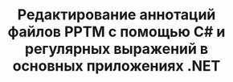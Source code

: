 ---
############################# Static ############################
layout: "autogen"
draft: false
path: "ru/redaction/net/annotation/pptm"
otherformats: CSV DOC DOCM DOCX DOT DOTM DOTX PDF POT POTM PPS PPSM PPSX PPT PPTX RTF XLS XLSM XLSX XLT XLTM XLTX  

############################# Head ############################
head_title: "Редактирование аннотаций в документах PPTM с использованием регулярных выражений через ядро ​​.NET"
head_description: "Редактируйте конфиденциальную информацию в аннотациях с помощью регулярных выражений из документов разных форматов."

############################# Header ############################
title: "Редактирование аннотаций файлов PPTM с помощью C# и регулярных выражений в основных приложениях .NET"
description: "Поиск и удаление конфиденциальной информации из документов, электронных таблиц и презентаций Office и OpenOffice, а также PPTM в Windows, Linux и macOS."

################### SubMenu/Download Button #####################
submenu:
    enable: true

############################# About ############################
about:
    enable: true
    title: "Редактирование аннотации к документу для .NET API"
    content: |
        Единый независимый от формата интерфейс для очистки конфиденциальной и секретной информации из документов и изображений PDF, Word, Excel, PowerPoint, включая возможность изменять метаданные и удалять аннотации. С помощью инструмента GroupDocs.Redaction for .NET вы можете отредактировать секретную информацию и сохранить отредактированный документ в PDF, преобразовав все страницы в растровые изображения или сохранить документ в исходном формате для дальнейшего редактирования.

############################# Steps ############################
steps:
    enable: true
    title_left: "Редактировать аннотации из PPTM с помощью регулярных выражений через C#"
    content_left: |
        [GroupDocs.Redaction](ru//redaction/net/) позволяет разработчикам .NET использовать все возможности регулярных выражений для редактирования файла PPTM с помощью нескольких простых шагов.

        *   Создайте экземпляр класса [Redactor](https://apireference.groupdocs.com/redaction/net/groupdocs.redaction/redactor) и загрузите файл PPTM
        *   Создайте экземпляр класса [AnnotationRedaction](https://apireference.groupdocs.com/redaction/net/groupdocs.redaction.redactions/annotationredaction), чтобы найти и заменить комментарии.
        *   Вызов метода [Redactor.Apply](https://apireference.groupdocs.com/redaction/net/groupdocs.redaction/redactor/methods/apply/index) с объектом AnnotationRedaction
        
    title_right: "Как использовать GroupDocs API редактирования"
    content_right: |
        Установите пакет из командной строки как ```nuget install GroupDocs.Redaction``` или через консоль диспетчера пакетов Visual Studio с помощью ```Install-Package GroupDocs.Redaction```. 
        Кроме того, вы можете получить автономный установщик MSI или библиотеки DLL в файле ZIP из [загрузки](https://downloads.groupdocs.com/redaction/net) и указать его в своем проекте вручную.  
        
    code: |
        ```cs
        using (Redactor redactor = new Redactor(@"sample.pptm"))
        {
        	redactor.Apply(new AnnotationRedaction("(?im:john)", "[redacted]"));
        	redactor.Save();
        }
        ```

############################# Demos ############################
demos:
    enable: true
############################# About Formats ############################
about_formats:
    enable: true
############################# More Formats ############################
more_formats:
    enable: true

############################# Back to top ###############################
back_to_top:
    enable: true
---